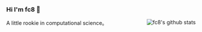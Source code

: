 ### Hi I'm fc8 👋

<img align="right" src="https://github-readme-stats.vercel.app/api?username=fc8&show_icons=true&icon_color=0366d6&bg_color=ffffff&hide_title=true&hide=contribs&include_all_commits=true" alt="fc8's github stats"/>

A little rookie in computational science。
